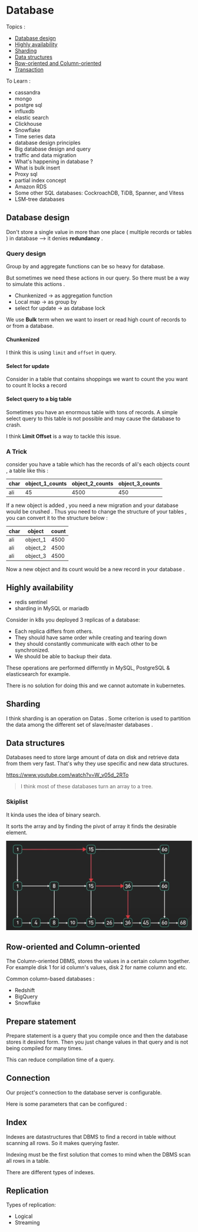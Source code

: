 # Database

Topics :
- [Database design](https://github.com/parsaeisa/Notes/tree/main/Software%20engineering/Database#database-design)
- [Highly availability](https://github.com/parsaeisa/Notes/tree/main/Software%20engineering/Database#highly-availability)
- [Sharding](https://github.com/parsaeisa/Notes/tree/main/Software%20engineering/Database#sharding)
- [Data structures](https://github.com/parsaeisa/Notes/tree/main/Software%20engineering/Database#data-structures)
- [Row-oriented and Column-oriented](https://github.com/parsaeisa/Notes/tree/main/Software%20engineering/Database#row-oriented-and-column-oriented)
- [Transaction](https://github.com/parsaeisa/Notes/tree/main/Software%20engineering/Database#transaction)

To Learn :
- cassandra
- mongo
- postgre sql
- influxdb
- elastic search
- Clickhouse
- Snowflake
- Time series data
- database design principles
- Big database design and query
- traffic and data migration
- What's happening in database ? 
- What is bulk insert 
- Proxy sql
- partial index concept
- Amazon RDS
- Some other SQL databases: CockroachDB, TiDB, Spanner, and Vitess
- LSM-tree databases

## Database design

Don't store a single value in more than one place ( multiple records or tables ) in database --> it denies **redundancy** .

### Query design 
Group by and aggregate functions can be so heavy for database.

But sometimes we need these actions in our query. So there must be a way to simulate this actions .

- Chunkenized -> as aggregation function
- Local map -> as group by
- select for update -> as database lock

We use **Bulk** term when we want to insert or read high count of records to or from a database.

#### Chunkenized
I think this is using `limit` and `offset` in query.

#### Select for update

Consider in a table that contains shoppings we want to count the  you want to count It locks a record 

#### Select query to a big table

Sometimes you have an enormous table with tons of records. A simple select query to this table is not possible and may cause the database to crash. 

I think **Limit Offset** is a way to tackle this issue.

### A Trick
consider you have a table which has the records of ali's each objects count , a table like this :

| char  | object_1_counts | object_2_counts | object_3_counts |
|-------|-----------------|-----------------|-----------------|
|  ali  |     45          |     4500        |     450         |

If a new object is added , you need a new migration and your database would be crushed .
Thus you need to change the structure of your tables , you can convert it to the structure below :

| char  |      object       | count   |
|-------|-------------------|---------|
|  ali  |     object_1      |  4500   |
|  ali  |     object_2      |  4500   |
|  ali  |     object_3      |  4500   |

Now a new object and its count would be a new record in your database .

## Highly availability
* redis sentinel
* sharding in MySQL or mariadb

Consider in k8s you deployed 3 replicas of a database:
* Each replica differs from others.
* They should have same order while creating and tearing down
* they should constantly communicate with each other to be synchronized. 
* We should be able to backup their data.

These operations are performed differntly in MySQL, PostgreSQL & elasticsearch for example. 

There is no solution for doing this and we cannot automate in kubernetes. 

## Sharding
I think sharding is an operation on Datas . Some criterion is used to partition the data among the different set of slave/master databases . 

## Data structures 
Databases need to store large amount of data on disk and retrieve data from them very fast. That's why they use
specific and new data structures. 

https://www.youtube.com/watch?v=W_v05d_2RTo

> I think most of these databases turn an array to a tree.

### Skiplist
It kinda uses the idea of binary search. 

It sorts the array and by finding the pivot of array it finds the desirable element. 

![Skiplist](https://github.com/parsaeisa/Notes/blob/main/Software%20engineering/Database/images/skiplist.png)

## Row-oriented and Column-oriented

The Column-oriented DBMS, stores the values in a certain column together. For example disk 1 for id column's values, disk 2 for name column and etc.

Common column-based databases : 
- Redshift
- BigQuery
- Snowflake

## Prepare statement

Prepare statement is a query that you compile once and then the database stores it desired form. Then you just change values in that query and is not being compiled for many times. 

This can reduce compilation time of a query.

## Connection

Our project's connection to the database server is configurable. 

Here is some parameters that can be configured : 

## Index

Indexes are datastructures that DBMS to find a record in table without scanning all rows. So it makes querying faster.

Indexing must be the first solution that comes to mind when the DBMS scan all rows in a table. 

There are different types of indexes.

## Replication

Types of replication:
- Logical
- Streaming